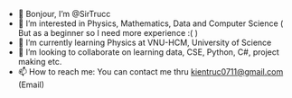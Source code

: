 - 👋 Bonjour, I’m @SirTrucc
- 👀 I’m interested in Physics, Mathematics, Data and Computer Science ( But as a beginner so I need more experience :( )
- 🌱 I’m currently learning Physics at VNU-HCM, University of Science
- 💞️ I’m looking to collaborate on learning data, CSE, Python, C#, project making etc.
- 📫 How to reach me: You can contact me thru kientruc0711@gmail.com (Email)

<!---
SirTrucc/SirTrucc is a ✨ special ✨ repository because its `README.md` (this file) appears on your GitHub profile.
You can click the Preview link to take a look at your changes.
--->
